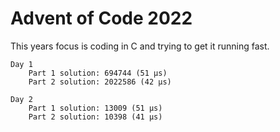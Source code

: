 # Advent of Code 2022

This years focus is coding in C and trying to get it running fast.

```
Day 1
	Part 1 solution: 694744 (51 µs)
	Part 2 solution: 2022586 (42 µs)

Day 2
	Part 1 solution: 13009 (51 µs)
	Part 2 solution: 10398 (41 µs)
```
